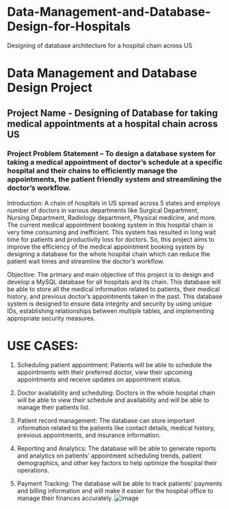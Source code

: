 # Data-Management-and-Database-Design-for-Hospitals
Designing of database architecture for a hospital chain across US

# Data Management and Database Design Project

## Project Name - Designing of Database for taking medical appointments at a hospital chain across US


### Project Problem Statement – To design a database system for taking a medical appointment of doctor’s schedule at a specific hospital and their chains to efficiently manage the appointments, the patient friendly system and streamlining the doctor’s workflow.
 
Introduction: A chain of hospitals in US spread across 5 states and employs number of doctors in various departments like Surgical Department, Nursing Department, Radiology department, Physical medicine, and more. The current medical appointment booking system in this hospital chain is very time consuming and inefficient. This system has resulted in long wait time for patients and productivity loss for doctors. So, this project aims to improve the efficiency of the medical appointment booking system by designing a database for the whole hospital chain which can reduce the patient wait times and streamline the doctor’s workflow.
 
Objective: The primary and main objective of this project is to design and develop a MySQL database for all hospitals and its chain. This database will be able to store all the medical information related to patients, their medical history, and previous doctor’s appointments taken in the past. This database system is designed to ensure data integrity and security by using unique IDs, establishing relationships between multiple tables, and implementing appropriate security measures.


# USE CASES: 

1.	Scheduling patient appointment: Patients will be able to schedule the appointments with their preferred doctor, view their upcoming appointments and receive updates on appointment status.

2.	Doctor availability and scheduling:  Doctors in the whole hospital chain will be able to view their schedule and availability and will be able to manage their patients list.

3.	Patient record management: The database can store important information related to the patients like contact details, medical history, previous appointments, and insurance information.

4.	Reporting and Analytics: The database will be able to generate reports and analytics on patients’ appointment scheduling trends, patient demographics, and other key factors to help optimize the hospital their operations.

5.	Payment Tracking: The database will be able to track patients’ payments and billing information and will make it easier for the hospital office to manage their finances accurately.
![image](https://github.com/shreyasd30/Data-Management-and-Database-Design-for-Hospitals/assets/56275546/1470e196-b6be-435a-aa73-ea206b6f5c16)

